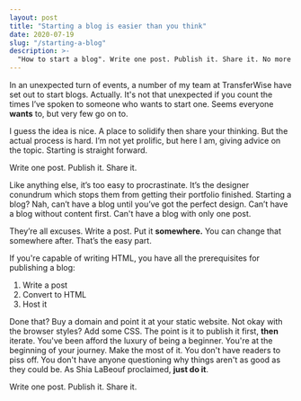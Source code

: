 ```yaml
---
layout: post
title: "Starting a blog is easier than you think"
date: 2020-07-19
slug: "/starting-a-blog"
description: >-
  "How to start a blog". Write one post. Publish it. Share it. No more excuses. Get on with it already!
---
```


In an unexpected turn of events, a number of my team at TransferWise have set out to start blogs. Actually. It's not that unexpected if you count the times I’ve spoken to someone who wants to start one. Seems everyone **wants** to, but very few go on to.

I guess the idea is nice. A place to solidify then share your thinking. But the actual process is hard. I’m not yet prolific, but here I am, giving advice on the topic.
Starting is straight forward.

Write one post. Publish it. Share it.

Like anything else, it’s too easy to procrastinate. It’s the designer conundrum which stops them from getting their portfolio finished. Starting a blog? Nah, can’t have a blog until you’ve got the perfect design. Can’t have a blog without content first. Can't have a blog with only one post.

They’re all excuses. Write a post. Put it **somewhere.** You can change that somewhere after. That’s the easy part.

If you're capable of writing HTML, you have all the prerequisites for publishing a blog:

1. Write a post
2. Convert to HTML
3. Host it

Done that? Buy a domain and point it at your static website. Not okay with the browser styles? Add some CSS. The point is it to publish it first, **then** iterate. You've been afford the luxury of being a beginner. You're at the beginning of your journey. Make the most of it. You don't have readers to piss off. You don't have anyone questioning why things aren't as good as they could be. As Shia LaBeouf proclaimed, **just do it**.

Write one post. Publish it. Share it.
